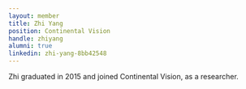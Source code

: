 ```yaml
---
layout: member
title: Zhi Yang 
position: Continental Vision
handle: zhiyang
alumni: true 
linkedin: zhi-yang-8bb42548
---
```


Zhi graduated in 2015 and joined Continental Vision, as a researcher.
